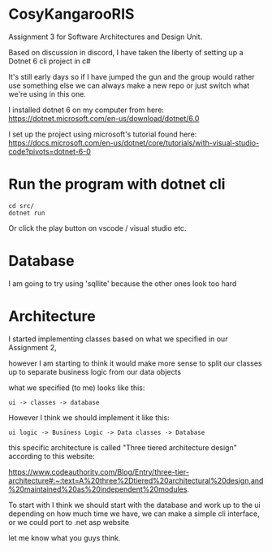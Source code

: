 # CosyKangarooRIS
Assignment 3 for Software Architectures and Design Unit.

Based on discussion in discord, I have taken the liberty of setting up a Dotnet 6 cli project in c#

It's still early days so if I have jumped the gun and the group would rather use something else we can always make a new repo or just switch what we're using in this one.

I installed dotnet 6 on my computer from here:
https://dotnet.microsoft.com/en-us/download/dotnet/6.0

I set up the project using microsoft's tutorial found here:
https://docs.microsoft.com/en-us/dotnet/core/tutorials/with-visual-studio-code?pivots=dotnet-6-0

# Run the program with dotnet cli

```
cd src/
dotnet run
```
Or click the play button on vscode / visual studio etc. 

# Database
I am going to try using 'sqllite' because the other ones look too hard

# Architecture

I started implementing classes based on what we specified in our Assignment 2,

however I am starting to think it would make more sense to split our classes up to separate business logic from 
our data objects

what we specified (to me) looks like this:

`ui -> classes -> database`

However I think we should implement it like this:

`ui logic -> Business Logic -> Data classes -> Database`

this specific architecture is called "Three tiered architecture design" according to this website:

https://www.codeauthority.com/Blog/Entry/three-tier-architecture#:~:text=A%20three%2Dtiered%20architectural%20design,and%20maintained%20as%20independent%20modules.

To start with I think we should start with the database and work up to the ui
depending on how much time we have, we can make a simple cli interface, or we could port to .net asp website

let me know what you guys think.
